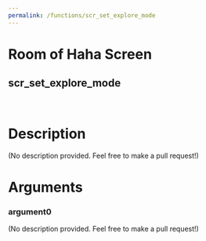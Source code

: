```yaml
---
permalink: /functions/scr_set_explore_mode
---
```

# Room of Haha Screen  
## scr_set_explore_mode  
&nbsp;  
# Description  
(No description provided. Feel free to make a pull request!) 
&nbsp;  
# Arguments
### argument0
(No description provided. Feel free to make a pull request!)
&nbsp;  


